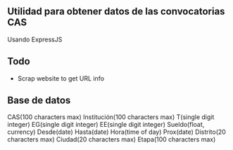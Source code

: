 ## Utilidad para obtener datos de las convocatorias CAS

Usando ExpressJS

## Todo
- Scrap website to get URL info

## Base de datos
CAS(100 characters max)
Institución(100 characters max)
T(single digit integer)
EG(single digit integer)
EE(single digit integer)
Sueldo(float, currency)
Desde(date)
Hasta(date)
Hora(time of day)
Prox(date)
Distrito(20 characters max)
Ciudad(20 characters max)
Etapa(100 characters max)